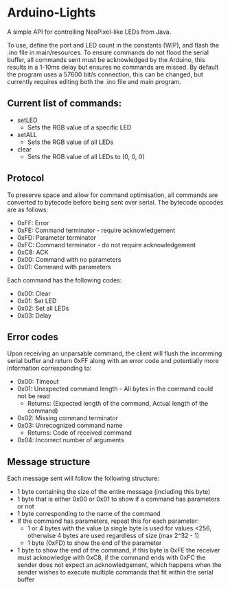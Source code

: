 # Arduino-Lights

A simple API for controlling NeoPixel-like LEDs from Java.

To use, define the port and LED count in the constants (WIP), and flash the .ino file in main/resources. To ensure commands do not flood the serial buffer, 
all commands sent must be acknowledged by the Arduino, this results in a 1-10ms delay but ensures no commands are missed. 
By default the program uses a 57600 bit/s connection, this can be changed, but currently requires editing both the .ino file and main program. 

## Current list of commands: ##
* setLED
  * Sets the RGB value of a specific LED
* setALL
  * Sets the RGB value of all LEDs
* clear
  * Sets the RGB value of all LEDs to (0, 0, 0)

## Protocol ##
To preserve space and allow for command optimisation, all commands are converted to bytecode before being sent over serial. The bytecode opcodes are as follows:
* 0xFF: Error
* 0xFE: Command terminator - require acknowledgement
* 0xFD: Parameter terminator
* 0xFC: Command terminator - do not require acknowledgement
* 0xC8: ACK
* 0x00: Command with no parameters
* 0x01: Command with parameters


Each command has the following codes:
* 0x00: Clear
* 0x01: Set LED
* 0x02: Set all LEDs
* 0x03: Delay

## Error codes ##
Upon receiving an unparsable command, the client will flush the incomming serial buffer and return 0xFF along with an error code and potentially more information corresponding to:
* 0x00: Timeout
* 0x01: Unexpected command length - All bytes in the command could not be read
  * Returns: (Expected length of the command, Actual length of the command)
* 0x02: Missing command terminator
* 0x03: Unrecognized command name
  * Returns: Code of received command
* 0x04: Incorrect number of arguments

## Message structure ##
Each message sent will follow the following structure:
- 1 byte containing the size of the entire message (including this byte)
- 1 byte that is either 0x00 or 0x01 to show if a command has parameters or not
- 1 byte corresponding to the name of the command
- If the command has parameters, repeat this for each parameter:
  - 1 or 4 bytes with the value (a single byte is used for values <256, otherwise 4 bytes are used regardless of size (max 2^32 - 1)
  - 1 byte (0xFD) to show the end of the parameter
- 1 byte to show the end of the command, if this byte is 0xFE the receiver must acknowledge with 0xC8, if the command ends with 0xFC the sender does not expect an acknowledgement, which happens when the sender wishes to execute multiple commands that fit within the serial buffer

